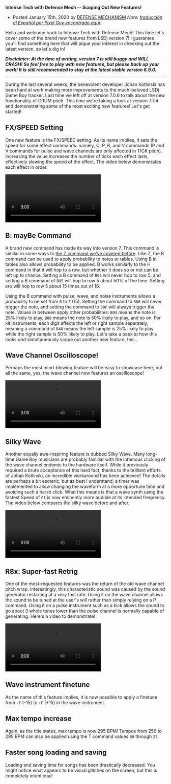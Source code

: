 **Intense Tech with Defense Mech -- Scoping Out New Features!**
- Posted January 15th, 2020 by [DEFENSE
MECHANISM](https://defensemech.com) *Note: [traducción al Español por Pixel Guy encontrado aquí](../es/12-examinando-las-nuevas-funciones.md.html).*

Hello and welcome back to Intense Tech with Defense Mech! This time
let's cover some of the brand new features from LSDj version 7! I
guarantee you'll find something here that will pique your interest in
checking out the latest version, so let's dig in!

***Disclaimer: At the time of writing, version 7 is still buggy and WILL
CRASH! So feel free to play with new features, but please back up your
work! It is still recommended to stay at the latest stable version
6.9.0.***

------------------------------------------------------------------------

During the last several weeks, the benevolent developer Johan Kotlinski
has been hard at work making more improvements to the much-beloved LSDj
Game Boy tracker. Last time we left off at version 7.0.6 to talk about
the new functionality of DRUM pitch. This time we're taking a look at
version 7.7.4 and demonstrating some of the most exciting new features!
Let's get started!

FX/SPEED Setting
----------------

One new feature is the FX/SPEED setting. As its name implies, it sets
the speed for some effect commands: namely, C, P, R, and V commands (P
and V commands for pulse and wave channels are only affected in TICK
pitch). Increasing the value increases the number of ticks each effect
lasts, effectively slowing the speed of the effect. The video below
demonstrates each effect in order.

![Changing FX/SPEED to slow down effects](../media/fxspeed.mp4)

B: mayBe Command
----------------

A brand new command has made its way into version 7. This command is
similar in some ways to [the Z command we've covered
before](03-dont-sleep-on-z-feat-hypnogram.md.html). Like Z, the B command can
be used to apply probability to notes or tables. Using B in tables also
allows probability to be applied. B works similarly to the H command in
that it will hop to a row, but whether it does so or not can be left up
to chance. Setting a B command of `B05` will never hop to row 5, and
setting a B command of `B85` will hop to row 5 about 50% of the time.
Setting `BF5` will hop to row 5 about 15 times out of 16.

Using the B command with pulse, wave, and noise instruments allows a
probability to be set from `0` to `F` (15). Setting the command to `B00` will
never trigger the note, and setting the command to `B0F` will always
trigger the note. Values in between apply other probabilities: `B04` means
the note is 25% likely to play, `B08` means the note is 50% likely to
play, and so on. For kit instruments, each digit affects the left or
right sample separately, meaning a command of `B48` means the left sample
is 25% likely to play while the right sample is 50% likely to play.
Let's take a peek at how this looks *and* simultaneously scope out
another new feature, the...

Wave Channel Oscilloscope!
--------------------------

Perhaps the most mind-blowing feature will be easy to showcase here, but
all the same, yes, the wave channel now features an oscilloscope!

![Not the most inspired tune, but it sure is nice to look at!](../media/bosc.mp4)

Silky Wave
----------

Another equally awe-inspiring feature is dubbed Silky Wave. Many
long-time Game Boy musicians are probably familiar with the infamous
clicking of the wave channel endemic to the hardware itself. While it
previously required a brute acceptance of this hard fact, thanks to the
brilliant efforts of Johan Kotlinski, an incredible workaround has been
achieved! The details are perhaps a bit esoteric, but as best I
understand, a timer was implemented to allow changing the waveform at a
more opportune time and avoiding such a harsh click. What this means is
that a wave synth using the fastest Speed of `01` is now eminently more
audible at its intended frequency. The video below compares the silky
wave before and after.

![The extra clicking has been eliminated with silky wave!](../media/silkywave.mp4)

R8x: Super-fast Retrig
----------------------

One of the most-requested features was the return of the old wave
channel pitch wrap. Interestingly, this characteristic sound was caused
by the sound generator restarting at a very fast rate. Using it on the
wave channel allows the sound to be tuned at the user's will rather than
simply relying on a P command. Using it on a pulse instrument such as a
kick allows the sound to go about 3 whole tones lower than the pulse
channel is normally capable of generating. Here's a video to
demonstrate!

![ ](../media/fastretrig.mp4)

Wave instrument finetune
------------------------

As the name of this feature implies, it is now possible to apply a
finetune from `-F` (-15) to `+F` (+15) in the wave instrument.

Max tempo increase
------------------

Again, as the title states, max tempo is now 295 BPM! Tempos from 256 to
295 BPM can also be applied using the T command values `00` through `27`.

Faster song loading and saving
------------------------------

Loading and saving time for songs has been drastically decreased. You
might notice what appears to be visual glitches on the screen, but this
is completely intentional!

